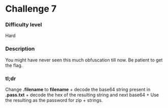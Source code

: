 # Challenge 7

### Difficulty level

Hard

### Description

You might have never seen this much obfuscation till now. Be patient to get the flag.

### tl;dr

Change **.filename** to **filename** + decode the base64 string present in **.pass.txt** + decode the hex of the resulting string and next base64 + Use the resulting as the password for zip + strings.
